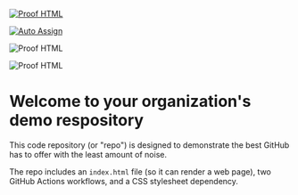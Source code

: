 


[![Proof HTML](https://github.com/Quantum-Software-Development/demo-repository/actions/workflows/proof-html.yml/badge.svg)]()



[![Auto Assign](https://github.com/Quantum-Software-Development/demo-repository/actions/workflows/auto-assign.yml/badge.svg)](https://github.com/Quantum-Software-Development/demo-repository/actions/workflows/auto-assign.yml)




![Proof HTML](https://github.com/Quantum-Software-Development/demo-repository/actions/workflows/proof-html.yml/badge.svg)



![Proof HTML](https://github.com/AI-Powered-Bots/demo-repository/actions/workflows/proof-html.yml/badge.svg) 



# Welcome to your organization's demo respository
This code repository (or "repo") is designed to demonstrate the best GitHub has to offer with the least amount of noise.

The repo includes an `index.html` file (so it can render a web page), two GitHub Actions workflows, and a CSS stylesheet dependency.
